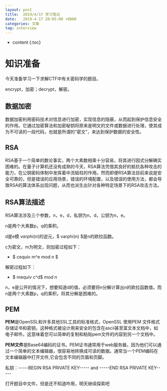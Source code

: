 ```yaml
---
layout: post
title:  2019/4/17 学习笔记
date:   2019-4-17 20:05:00 +0800
categories: 文章
tag: interview
---
```


* content
{:toc}
# 知识准备

今天准备学习一下求解CTF中有关密码学的题目。

encrypt，加密；decrypt，解密。

## 数据加密

数据加密利用密码技术对信息进行加密，实现信息的隐蔽，从而起到保护信息安全的作用。它通过加密算法和加密秘钥将原来是明文的文件或数据进行处理，使其成为不可读的一段代码，也就是所谓的“密文”，来达到保护数据的安全性。

## RSA

RSA基于一个简单的数论事实，两个大素数相乘十分容易，将其进行因式分解确实困难的。在量子计算机还没有成熟的今天，RSA算法凭借其良好的抵抗各种攻击的能力，在公钥密码体制中发挥着中流砥柱的作用。然而即便RSA算法目前来说是安全可靠的，但是错误的应用场景，错误的环境配置，以及错误的使用方法，都会导致RSA的算法体系出现问题，从而也派生出针对各种特定场景下的RSA攻击方法。

## RSA算法描述

RSA算法涉及三个参数，n，e，d，私钥为n，d，公钥为n，e。

n是两个大素数p，q的乘积。

d是e模 $varphi(n)$的逆元，$ varphi(n) $是n的欧拉函数。

c为密文，m为明文，则加密过程如下：

- $ cequiv m^e mod n $

解密过程如下：

- $ mequiv c^d$ $mod$ $n$

n，e是公开的情况下，想要知道d的值，必须要将n分解计算出n的欧拉函数值，而n是两个大素数p，q的乘积，将其分解是困难的。

## PEM

**PEM**是OpenSSL和许多其他SSL工具的标准格式，OpenSSL 使用PEM 文件格式存储证书和密钥。这种格式被设计用来安全的包含在ascii甚至富文本文档中，如电子邮件。这意味着您可以简单的复制和粘贴pem文件的内容到另一个文档中。

**PEM文件**是Base64编码的证书。PEM证书通常用于web服务器，因为他们可以通过一个简单的文本编辑器，很容易地转换成可读的数据。通常当一个PEM编码在文本编辑器中打开文件,它会包含不同的页眉和页脚。

私钥：-----BEGIN RSA PRIVATE KEY----- and -----END RSA PRIVATE KEY-----



打开题目中文件，但是还不知道咋用，明天继续探索吧


